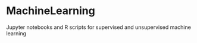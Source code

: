 # MachineLearning
Jupyter notebooks and R scripts for supervised and unsupervised machine learning 
